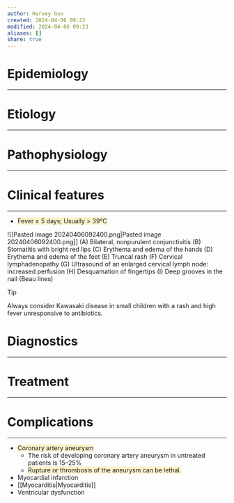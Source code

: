 ```yaml
---
author: Harvey Guo
created: 2024-04-06 09:23
modified: 2024-04-06 09:23
aliases: []
share: true
---
```

# Epidemiology
---


# Etiology
---


# Pathophysiology
---


# Clinical features
---
- <span style="background:rgba(240, 200, 0, 0.2)">Fever ≥ 5 days; Usually > 39°C</span>

![[Pasted image 20240406092400.png|Pasted image 20240406092400.png]]
(A) Bilateral, nonpurulent conjunctivitis
(B) Stomatitis with bright red lips
(C) Erythema and edema of the hands
(D) Erythema and edema of the feet
(E) Truncal rash
(F) Cervical lymphadenopathy
(G) Ultrasound of an enlarged cervical lymph node: increased perfusion
(H) Desquamation of fingertips
(I) Deep grooves in the nail (Beau lines)
>[!tip] 
>Always consider Kawasaki disease in small children with a rash and high fever unresponsive to antibiotics.

# Diagnostics
---


# Treatment
---

# Complications
---
- <span style="background:rgba(240, 200, 0, 0.2)">Coronary artery aneurysm</span>
	- The risk of developing coronary artery aneurysm in untreated patients is 15–25%
	- <span style="background:rgba(240, 200, 0, 0.2)">Rupture or thrombosis of the aneurysm can be lethal.</span>
- Myocardial infarction
- [[Myocarditis|Myocarditis]]
- Ventricular dysfunction